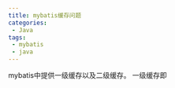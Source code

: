 ```yaml
---
title: mybatis缓存问题
categories:
 - Java
tags: 
 - mybatis
 - java  
---
```


mybatis中提供一级缓存以及二级缓存。
一级缓存即






